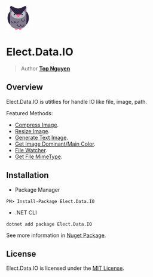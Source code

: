 ﻿![Logo](../../../Logo.png)
# Elect.Data.IO
> Author [**Top Nguyen**](http://topnguyen.net)

## Overview
Elect.Data.IO is utitlies for handle IO like file, image, path.

Featured Methods:

- [Compress Image](ImageUtils/CompressUtils/ImageCompressor.cs).
- [Resize Image](ImageUtils/ResizeUtils/ImageResizeHelper.cs).
- [Generate Text Image](ImageUtils/ImageHelper.cs).
- [Get Image Dominant/Main Color](ImageUtils/ColorUtils/ImageDominantColorHelper.cs).
- [File Watcher](FileUtils/FileWatcher.cs).
- [Get File MimeType](FileUtils/MimeTypeHelper.cs).

## Installation
- Package Manager
```
PM> Install-Package Elect.Data.IO
```
- .NET CLI
```
dotnet add package Elect.Data.IO
```

See more information in [Nuget Package](https://www.nuget.org/packages/Elect.Data.IO/).

## License
Elect.Data.IO is licensed under the [MIT License](../../../LICENSE).